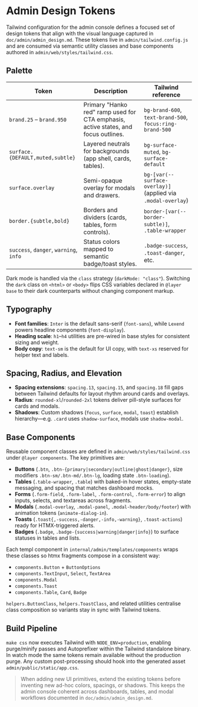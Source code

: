 # Admin Design Tokens

Tailwind configuration for the admin console defines a focused set of design tokens that align with the visual language captured in `doc/admin/admin_design.md`. These tokens live in `admin/tailwind.config.js` and are consumed via semantic utility classes and base components authored in `admin/web/styles/tailwind.css`.

## Palette

| Token | Description | Tailwind reference |
| --- | --- | --- |
| `brand.25` – `brand.950` | Primary "Hanko red" ramp used for CTA emphasis, active states, and focus outlines. | `bg-brand-600`, `text-brand-500`, `focus:ring-brand-500` |
| `surface.{DEFAULT,muted,subtle}` | Layered neutrals for backgrounds (app shell, cards, tables). | `bg-surface-muted`, `bg-surface-default` |
| `surface.overlay` | Semi-opaque overlay for modals and drawers. | `bg-[var(--surface-overlay)]` (applied via `.modal-overlay`) |
| `border.{subtle,bold}` | Borders and dividers (cards, tables, form controls). | `border-[var(--border-subtle)]`, `.table-wrapper` |
| `success`, `danger`, `warning`, `info` | Status colors mapped to semantic badge/toast styles. | `.badge-success`, `.toast-danger`, etc. |

Dark mode is handled via the `class` strategy (`darkMode: "class"`). Switching the `dark` class on `<html>` or `<body>` flips CSS variables declared in `@layer base` to their dark counterparts without changing component markup.

## Typography

- **Font families**: `Inter` is the default sans-serif (`font-sans`), while `Lexend` powers headline components (`font-display`).
- **Heading scale**: `h1`–`h4` utilities are pre-wired in base styles for consistent sizing and weight.
- **Body copy**: `text-sm` is the default for UI copy, with `text-xs` reserved for helper text and labels.

## Spacing, Radius, and Elevation

- **Spacing extensions**: `spacing.13`, `spacing.15`, and `spacing.18` fill gaps between Tailwind defaults for layout rhythm around cards and overlays.
- **Radius**: `rounded-xl`/`rounded-2xl` tokens deliver pill-style surfaces for cards and modals.
- **Shadows**: Custom shadows (`focus`, `surface`, `modal`, `toast`) establish hierarchy—e.g. `.card` uses `shadow-surface`, modals use `shadow-modal`.

## Base Components

Reusable component classes are defined in `admin/web/styles/tailwind.css` under `@layer components`. The key primitives are:

- **Buttons** (`.btn`, `.btn-{primary|secondary|outline|ghost|danger}`, size modifiers `.btn-sm/.btn-md/.btn-lg`, loading state `.btn-loading`).
- **Tables** (`.table-wrapper`, `.table`) with baked-in hover states, empty-state messaging, and spacing that matches dashboard mocks.
- **Forms** (`.form-field`, `.form-label`, `.form-control`, `.form-error`) to align inputs, selects, and textareas across fragments.
- **Modals** (`.modal-overlay`, `.modal-panel`, `.modal-header/body/footer`) with animation tokens (`animate-dialog-in`).
- **Toasts** (`.toast{,-success,-danger,-info,-warning}`, `.toast-actions`) ready for HTMX-triggered alerts.
- **Badges** (`.badge`, `.badge-{success|warning|danger|info}`) to surface statuses in tables and lists.

Each templ component in `internal/admin/templates/components` wraps these classes so htmx fragments compose in a consistent way:

- `components.Button` + `ButtonOptions`
- `components.TextInput`, `Select`, `TextArea`
- `components.Modal`
- `components.Toast`
- `components.Table`, `Card`, `Badge`

`helpers.ButtonClass`, `helpers.ToastClass`, and related utilities centralise class composition so variants stay in sync with Tailwind tokens.

## Build Pipeline

`make css` now executes Tailwind with `NODE_ENV=production`, enabling purge/minify passes and Autoprefixer within the Tailwind standalone binary. In watch mode the same tokens remain available without the production purge. Any custom post-processing should hook into the generated asset `admin/public/static/app.css`.

> When adding new UI primitives, extend the existing tokens before inventing new ad-hoc colors, spacings, or shadows. This keeps the admin console coherent across dashboards, tables, and modal workflows documented in `doc/admin/admin_design.md`.
